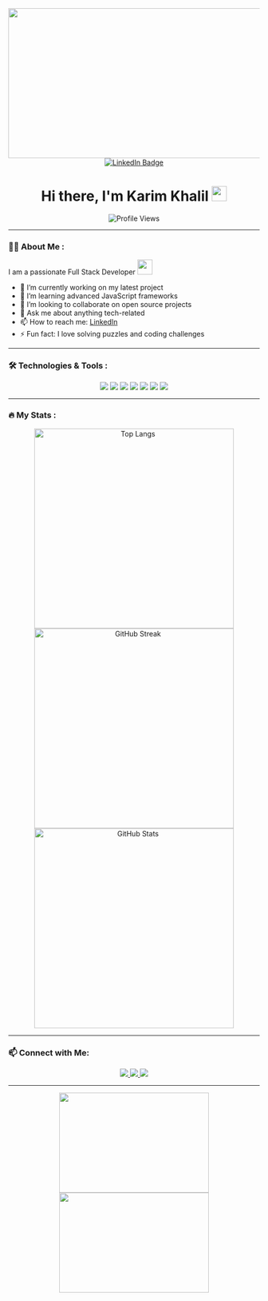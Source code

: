 <div id="header" align="center">
  <img src="https://media.giphy.com/media/qgQUggAC3Pfv687qPC/giphy.gif" width="600" height="300"/>
</div>

<div id="badges" align="center">
  <a href="https://www.linkedin.com/in/karim-khalil-3390951b3/">
    <img src="https://img.shields.io/badge/LinkedIn-blue?style=for-the-badge&logo=linkedin&logoColor=white" alt="LinkedIn Badge"/>
  </a>
</div>

<h1 align="center">Hi there, I'm Karim Khalil <img src="https://media.giphy.com/media/hvRJCLFzcasrR4ia7z/giphy.gif" width="30px"/></h1>

<div align="center">
  <img src="https://komarev.com/ghpvc/?username=KarimKhalil33&style=flat-square&color=blue" alt="Profile Views"/>
</div>

---

### 👨‍💻 About Me :
I am a passionate Full Stack Developer <img src="https://media.giphy.com/media/26tn33aiTi1jkl6H6/giphy.gif" width="30px"/>

- 🔭 I’m currently working on my latest project
- 🌱 I’m learning advanced JavaScript frameworks
- 👯 I’m looking to collaborate on open source projects
- 💬 Ask me about anything tech-related
- 📫 How to reach me: [LinkedIn](https://www.linkedin.com/in/karim-khalil-3390951b3/)
- ⚡ Fun fact: I love solving puzzles and coding challenges

---

### 🛠️ Technologies & Tools :
<div align="center">
  <img src="https://img.shields.io/badge/JavaScript-F7DF1E?style=for-the-badge&logo=javascript&logoColor=black"/>
  <img src="https://img.shields.io/badge/React-61DAFB?style=for-the-badge&logo=react&logoColor=black"/>
  <img src="https://img.shields.io/badge/Node.js-339933?style=for-the-badge&logo=nodedotjs&logoColor=white"/>
  <img src="https://img.shields.io/badge/Express-000000?style=for-the-badge&logo=express&logoColor=white"/>
  <img src="https://img.shields.io/badge/MongoDB-47A248?style=for-the-badge&logo=mongodb&logoColor=white"/>
  <img src="https://img.shields.io/badge/Git-F05032?style=for-the-badge&logo=git&logoColor=white"/>
  <img src="https://img.shields.io/badge/GitHub-181717?style=for-the-badge&logo=github&logoColor=white"/>
</div>

---

### :fire: My Stats :
<div align="center">
  <a href="https://github.com/anuraghazra/github-readme-stats">
    <img src="https://github-readme-stats.vercel.app/api/top-langs/?username=KarimKhalil33&layout=compact&theme=vision-friendly-dark&hide=jupyter%20notebook" alt="Top Langs" width="400"/>
  </a>
  <a href="https://git.io/streak-stats">
    <img src="http://github-readme-streak-stats.herokuapp.com?user=KarimKhalil33&theme=dark&background=000000" alt="GitHub Streak" width="400"/>
  </a>
  <a href="https://github.com/anuraghazra/github-readme-stats">
    <img src="https://github-readme-stats.vercel.app/api?username=KarimKhalil33&show_icons=true&theme=radical" alt="GitHub Stats" width="400"/>
  </a>
</div>

---

### 📫 Connect with Me:
<div align="center">
  <a href="https://www.linkedin.com/in/karim-khalil-3390951b3/" target="_blank">
    <img src="https://img.shields.io/badge/LinkedIn-0077B5?style=for-the-badge&logo=linkedin&logoColor=white"/>
  </a>
  <a href="mailto:karim.khalil@example.com" target="_blank">
    <img src="https://img.shields.io/badge/Email-D14836?style=for-the-badge&logo=gmail&logoColor=white"/>
  </a>
  <a href="https://twitter.com/karimkhalil33" target="_blank">
    <img src="https://img.shields.io/badge/Twitter-1DA1F2?style=for-the-badge&logo=twitter&logoColor=white"/>
  </a>
</div>

---

<div align="center">
  <img src="https://media.giphy.com/media/l3vQXJ6qwDqH52IJm/giphy.gif" width="300" height="200"/>
  <img src="https://media.giphy.com/media/26ufdipQqU2lhNA4g/giphy.gif" width="300" height="200"/>
</div>
